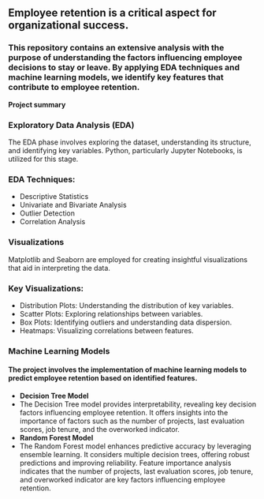 ## Employee retention is a critical aspect for organizational success. 
### This repository contains an extensive analysis with the purpose of understanding the factors influencing employee decisions to stay or leave. By applying EDA techniques and machine learning models, we identify key features that contribute to employee retention.
**Project summary**
### Exploratory Data Analysis (EDA)
The EDA phase involves exploring the dataset, understanding its structure, and identifying key variables. Python, particularly Jupyter Notebooks, is utilized for this stage.
### EDA Techniques:
- Descriptive Statistics
- Univariate and Bivariate Analysis
- Outlier Detection
- Correlation Analysis
### Visualizations
Matplotlib and Seaborn are employed for creating insightful visualizations that aid in interpreting the data.
### Key Visualizations:
- Distribution Plots: Understanding the distribution of key variables.
- Scatter Plots: Exploring relationships between variables.
- Box Plots: Identifying outliers and understanding data dispersion.
- Heatmaps: Visualizing correlations between features.

### Machine Learning Models
#### The project involves the implementation of machine learning models to predict employee retention based on identified features.
- **Decision Tree Model**
- The Decision Tree model provides interpretability, revealing key decision factors influencing employee retention. It offers insights into the importance of factors such as the number of projects, last evaluation scores, job tenure, and the overworked indicator.
- **Random Forest Model**
- The Random Forest model enhances predictive accuracy by leveraging ensemble learning. It considers multiple decision trees, offering robust predictions and improving reliability. Feature importance analysis indicates that the number of projects, last evaluation scores, job tenure, and overworked indicator are key factors influencing employee retention.
